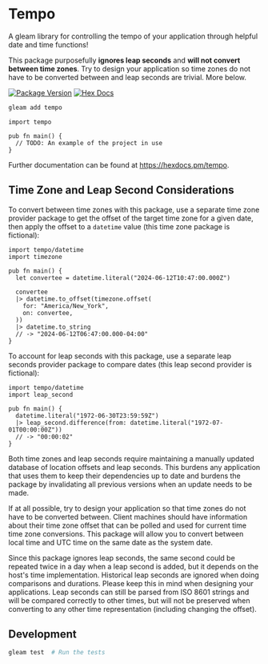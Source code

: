 # Tempo

A gleam library for controlling the tempo of your application through helpful date and time functions! 

This package purposefully **ignores leap seconds** and **will not convert between time zones**. Try to design your application so time zones do not have to be converted between and leap seconds are trivial. More below.

[![Package Version](https://img.shields.io/hexpm/v/tempo)](https://hex.pm/packages/tempo)
[![Hex Docs](https://img.shields.io/badge/hex-docs-ffaff3)](https://hexdocs.pm/tempo/)

```sh
gleam add tempo
```
```gleam
import tempo

pub fn main() {
  // TODO: An example of the project in use
}
```

Further documentation can be found at <https://hexdocs.pm/tempo>.

## Time Zone and Leap Second Considerations
To convert between time zones with this package, use a separate time zone provider package to get the offset of the target time zone for a given date, then apply the offset to a `datetime` value (this time zone package is fictional):

```gleam
import tempo/datetime
import timezone

pub fn main() {
  let convertee = datetime.literal("2024-06-12T10:47:00.000Z")

  convertee
  |> datetime.to_offset(timezone.offset(
    for: "America/New_York",
    on: convertee,
  ))
  |> datetime.to_string
  // -> "2024-06-12T06:47:00.000-04:00"
}
```

To account for leap seconds with this package, use a separate leap seconds provider package to compare dates (this leap second provider is fictional):

```gleam
import tempo/datetime
import leap_second

pub fn main() {
  datetime.literal("1972-06-30T23:59:59Z")
  |> leap_second.difference(from: datetime.literal("1972-07-01T00:00:00Z"))
  // -> "00:00:02"
}
```

Both time zones and leap seconds require maintaining a manually updated database of location offsets and leap seconds. This burdens any application that uses them to keep their dependencies up to date and burdens the package by invalidating all previous versions when an update needs to be made.

If at all possible, try to design your application so that time zones do not have to be converted between. Client machines should have information about their time zone offset that can be polled and used for current time time zone conversions. This package will allow you to convert between local time and UTC time on the same date as the system date.

Since this package ignores leap seconds, the same second could be repeated twice in a day when a leap second is added, but it depends on the host's time implementation. Historical leap seconds are ignored when doing comparisons and durations. Please keep this in mind when designing your applications. Leap seconds can still be parsed from ISO 8601 strings and will be compared correctly to other times, but will not be preserved when converting to any other time representation (including changing the offset).

## Development

```sh
gleam test  # Run the tests
```
